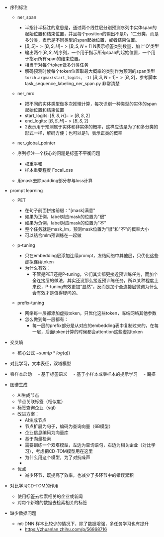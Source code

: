 - 序列标注
	- ner_span
		- 半指针半标注的意思是，通过两个线性层分别预测序列中实体span的起始位置和结束位置，并且每个position的输出不是0，1二分类，而是多分类，表示是不同类型的span起始位置，或者结束位置。
		- $[B,S]->[B,S,H]->[B,S,N+1]$   N表示标签类别数量，加上'O'类型
		- 输出两个$[B,S,N]$序列，一个用于指示所有span的起始位置，一个用于指示所有span的结束位置。
		- 相当于对每个token做多分类任务
		- 解码预测时候每个token位置取最大概率的类别作为预测的span类型`torch.argmax(start_logits, -1)` $[B,S,N+1]->[B,S]$，参考脚本task_sequence_labeling_ner_span.py 非常清楚
	- ner_mrc
		- 把不同的实体类型做多次推理计算，每次识别一种类型的实体的span起始位置和结束位置
		- start_logits: $[B,S,H]->[B,S,2]$
		- end_logits: $[B,S,H]->[B,S,2]$
		- 2表示用于预测属于实体和非实体的概率，这样应该是为了和多分类的形式一样，解码方便；也可以是1，表示正类的概率

	- ner_global_pointer
	- 序列标注一个核心的问题是标签不平衡问题
		- 权重平和
		- 样本重要程度 FocalLoss
	- 用mask去除padding部分参与loss计算
- prompt learning
	- PET
		- 在句子前面拼接前缀："[mask]满意"
		- 如果为正例，label对应mask的位置为"很"
		- 如果为负例，label对应mask的位置为"不"
		- 整个任务就是mask_lm，预测mask位置为"很"和"不"的概率大小
		- 可以结合mlm预训练在一起做
	- p-tuning
		- 只在embedding层添加连续prompt，冻结网络中其他层，只优化这些虚拟连续token
		- 为什么有效：
			- 不管是PET还是P-tuning，它们其实都更接近预训练任务，而加个全连接层的做法，其实还没那么接近预训练任务，所以某种程度上来说，P-tuning有效更加“显然”，反而是加个全连接层微调为什么会有效才是值得疑问的。

	- prefix-tuning
		- 网络每一层都添加虚拟token，只优化这些token，冻结网络其他参数
		- 怎么做到每一层都有：
			- 每一层的prefix部分是从对应的embedding表中复制过来的，在每一层，后面token计算的时候都会attention这些虚拟token



- 交叉熵
	- 核心公式 $-sum(p*log(q))$

- 对比学习，文本表征，双塔模型

- 零样本启动
    - 基于标签语义
    - 基于小样本或零样本的提示学习
	    - 魔搭


- 图谱生成
	- AI生成节点
	- 节点关联标签（相似度）
	- 标签查询企业（sql）
	- 改进方案：
		- AI生成节点
		- 节点扩展为句子，编码为查询向量（6B模型）
		- 企业信息编码为向量库
		- 基于向量检索
		- 需要训练一个双塔模型，左边为查询语句，右边为相关企业（对比学习），考虑把CD-TOM模型用在这里
		- 为什么用这个模型，为了对抗噪声
		- 
	- 优点
		- 减少环节，既提高了效率，也减少了多环节中的错误累积

- 对比学习CD-TOM的作用
	- 使用标签去检索相关的企业或新闻
	- 对每个新增的数据去检索相关的标签

- 缺少数据问题
	- mt-DNN 样本比较少的情况下，除了数据增强，多任务学习也有提升
		- https://zhuanlan.zhihu.com/p/56868716